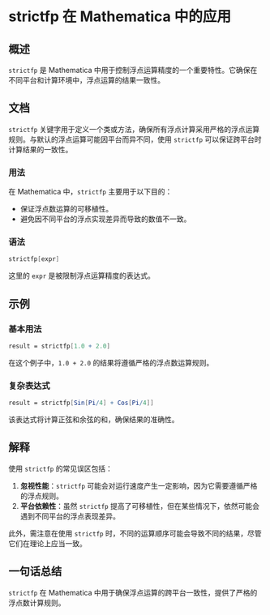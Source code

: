 <!--
Meta Description: # strictfp 在 Mathematica 中的应用 ## 概述 `strictfp` 是 Mathematica 中用于控制浮点运算精度的一个重要特性。它确保在不同平台和计算环境中，浮点运算的结果一致性。 ## 文档 `strictfp` 关键字用于定义一个类或方法，确保所有浮点计算采用严格...
Meta Keywords: strictfp, mathematica, expr, result, 中的应用
-->

# strictfp 在 Mathematica 中的应用

## 概述
`strictfp` 是 Mathematica 中用于控制浮点运算精度的一个重要特性。它确保在不同平台和计算环境中，浮点运算的结果一致性。

## 文档
`strictfp` 关键字用于定义一个类或方法，确保所有浮点计算采用严格的浮点运算规则。与默认的浮点运算可能因平台而异不同，使用 `strictfp` 可以保证跨平台时计算结果的一致性。

### 用法
在 Mathematica 中，`strictfp` 主要用于以下目的：
- 保证浮点数运算的可移植性。
- 避免因不同平台的浮点实现差异而导致的数值不一致。

### 语法
```mathematica
strictfp[expr]
```
这里的 `expr` 是被限制浮点运算精度的表达式。

## 示例
### 基本用法
```mathematica
result = strictfp[1.0 + 2.0]
```
在这个例子中，`1.0 + 2.0` 的结果将遵循严格的浮点数运算规则。

### 复杂表达式
```mathematica
result = strictfp[Sin[Pi/4] + Cos[Pi/4]]
```
该表达式将计算正弦和余弦的和，确保结果的准确性。

## 解释
使用 `strictfp` 的常见误区包括：
1. **忽视性能**：`strictfp` 可能会对运行速度产生一定影响，因为它需要遵循严格的浮点规则。
2. **平台依赖性**：虽然 `strictfp` 提高了可移植性，但在某些情况下，依然可能会遇到不同平台的浮点表现差异。

此外，需注意在使用 `strictfp` 时，不同的运算顺序可能会导致不同的结果，尽管它们在理论上应当一致。

## 一句话总结
`strictfp` 在 Mathematica 中用于确保浮点运算的跨平台一致性，提供了严格的浮点数计算规则。